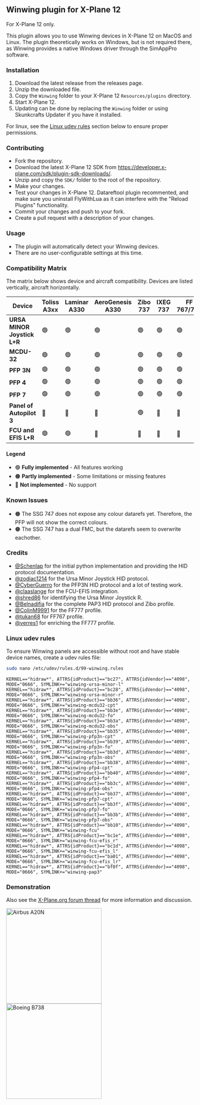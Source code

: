 ## Winwing plugin for X-Plane 12

For X-Plane 12 only.

This plugin allows you to use Winwing devices in X-Plane 12 on MacOS and Linux.
The plugin theoretically works on Windows, but is not required there, as Winwing provides a native Windows driver through the SimAppPro software.

### Installation

1. Download the latest release from the releases page.
2. Unzip the downloaded file.
3. Copy the `Winwing` folder to your X-Plane 12 `Resources/plugins` directory.
4. Start X-Plane 12.
5. Updating can be done by replacing the `Winwing` folder or using Skunkcrafts Updater if you have it installed.

For linux, see the [Linux udev rules](#linux-udev-rules) section below to ensure proper permissions.

### Contributing

- Fork the repository.
- Download the latest X-Plane 12 SDK from https://developer.x-plane.com/sdk/plugin-sdk-downloads/.
- Unzip and copy the `SDK/` folder to the root of the repository.
- Make your changes.
- Test your changes in X-Plane 12. Datareftool plugin recommented, and make sure you uninstall FlyWithLua as it can interfere with the "Reload Plugins" functionality.
- Commit your changes and push to your fork.
- Create a pull request with a description of your changes.

### Usage

- The plugin will automatically detect your Winwing devices.
- There are no user-configurable settings at this time.

### Compatibility Matrix

The matrix below shows device and aircraft compatibility. Devices are listed vertically, aircraft horizontally.

| Device                      | Toliss A3xx | Laminar A330 | AeroGenesis A330 | Zibo 737 | IXEG 737 | FF 767/777 | SSG 747 |
| --------------------------- | ----------- | ------------ | ---------------- | -------- | -------- | ---------- | ------- |
| **URSA MINOR Joystick L+R** | 🟢          | 🟢           | 🟢               | 🟢       | 🟢       | 🟢         | 🟢      |
| **MCDU-32**                 | 🟢          | 🟢           | 🟢               | 🟢       | 🟢       | 🟢         | 🟠      |
| **PFP 3N**                  | 🟢          | 🟢           | 🟢               | 🟢       | 🟢       | 🟢         | 🟠      |
| **PFP 4**                   | 🟢          | 🟢           | 🟢               | 🟢       | 🟢       | 🟢         | 🟠      |
| **PFP 7**                   | 🟢          | 🟢           | 🟢               | 🟢       | 🟢       | 🟢         | 🟠      |
| **Panel of Autopilot 3**    | 🔴          | 🔴           | 🔴               | 🟢       | 🔴       | 🔴         | 🔴      |
| **FCU and EFIS L+R**        | 🟢          | 🟢           | 🔴               | 🔴       | 🔴       | 🔴         | 🔴      |

#### Legend

- 🟢 **Fully implemented** - All features working
- 🟠 **Partly implemented** - Some limitations or missing features
- 🔴 **Not implemented** - No support

### Known Issues

- 🟠 The SSG 747 does not expose any colour datarefs yet. Therefore, the PFP will not show the correct colours.
- 🟠 The SSG 747 has a dual FMC, but the datarefs seem to overwrite eachother.

### Credits

- [@Schenlap](https://github.com/schenlap) for the initial python implementation and providing the HID protocol documentation.
- [@zodiac1214](https://github.com/zodiac1214) for the Ursa Minor Joystick HID protocol.
- [@CyberGuerro](https://github.com/cyberguerro) for the PFP3N HID protocol and a lot of testing work.
- [@claaslange](https://github.com/claaslange) for the FCU-EFIS integration.
- [@shred86](https://github.com/shred86) for identifying the Ursa Minor Joystick R.
- [@Belnadifia](https://github.com/Belnadifia) for the complete PAP3 HID protocol and Zibo profile.
- [@ColinM9991](https://github.com/ColinM9991) for the FF777 profile.
- [@tukan68](https://github.com/tukan68) for FF767 profile.
- [@verres1](https://github.com/verres1) for enriching the FF777 profile.

### Linux udev rules

To ensure Winwing panels are accessible without root and have stable device names, create a udev rules file:

```bash
sudo nano /etc/udev/rules.d/99-winwing.rules
```

```udev
KERNEL=="hidraw*", ATTRS{idProduct}=="bc27", ATTRS{idVendor}=="4098", MODE="0666", SYMLINK+="winwing-ursa-minor-l"
KERNEL=="hidraw*", ATTRS{idProduct}=="bc28", ATTRS{idVendor}=="4098", MODE="0666", SYMLINK+="winwing-ursa-minor-r"
KERNEL=="hidraw*", ATTRS{idProduct}=="bb36", ATTRS{idVendor}=="4098", MODE="0666", SYMLINK+="winwing-mcdu32-cpt"
KERNEL=="hidraw*", ATTRS{idProduct}=="bb3e", ATTRS{idVendor}=="4098", MODE="0666", SYMLINK+="winwing-mcdu32-fo"
KERNEL=="hidraw*", ATTRS{idProduct}=="bb3a", ATTRS{idVendor}=="4098", MODE="0666", SYMLINK+="winwing-mcdu32-obs"
KERNEL=="hidraw*", ATTRS{idProduct}=="bb35", ATTRS{idVendor}=="4098", MODE="0666", SYMLINK+="winwing-pfp3n-cpt"
KERNEL=="hidraw*", ATTRS{idProduct}=="bb39", ATTRS{idVendor}=="4098", MODE="0666", SYMLINK+="winwing-pfp3n-fo"
KERNEL=="hidraw*", ATTRS{idProduct}=="bb3d", ATTRS{idVendor}=="4098", MODE="0666", SYMLINK+="winwing-pfp3n-obs"
KERNEL=="hidraw*", ATTRS{idProduct}=="bb38", ATTRS{idVendor}=="4098", MODE="0666", SYMLINK+="winwing-pfp4-cpt"
KERNEL=="hidraw*", ATTRS{idProduct}=="bb40", ATTRS{idVendor}=="4098", MODE="0666", SYMLINK+="winwing-pfp4-fo"
KERNEL=="hidraw*", ATTRS{idProduct}=="bb3c", ATTRS{idVendor}=="4098", MODE="0666", SYMLINK+="winwing-pfp4-obs"
KERNEL=="hidraw*", ATTRS{idProduct}=="bb37", ATTRS{idVendor}=="4098", MODE="0666", SYMLINK+="winwing-pfp7-cpt"
KERNEL=="hidraw*", ATTRS{idProduct}=="bb3f", ATTRS{idVendor}=="4098", MODE="0666", SYMLINK+="winwing-pfp7-fo"
KERNEL=="hidraw*", ATTRS{idProduct}=="bb3b", ATTRS{idVendor}=="4098", MODE="0666", SYMLINK+="winwing-pfp7-obs"
KERNEL=="hidraw*", ATTRS{idProduct}=="bb10", ATTRS{idVendor}=="4098", MODE="0666", SYMLINK+="winwing-fcu"
KERNEL=="hidraw*", ATTRS{idProduct}=="bc1e", ATTRS{idVendor}=="4098", MODE="0666", SYMLINK+="winwing-fcu-efis_r"
KERNEL=="hidraw*", ATTRS{idProduct}=="bc1d", ATTRS{idVendor}=="4098", MODE="0666", SYMLINK+="winwing-fcu-efis_l"
KERNEL=="hidraw*", ATTRS{idProduct}=="ba01", ATTRS{idVendor}=="4098", MODE="0666", SYMLINK+="winwing-fcu-efis_lr"
KERNEL=="hidraw*", ATTRS{idProduct}=="bf0f", ATTRS{idVendor}=="4098", MODE="0666", SYMLINK+="winwing-pap3"
```

### Demonstration

Also see the [X-Plane.org forum thread](https://forums.x-plane.org/files/file/95987-winwing-plugin-for-x-plane-12-mac-linux-windows/) for more information and discussion.

<img src="https://github.com/user-attachments/assets/75d4e3e0-af9e-488f-bd5e-2d834bea110d" alt="Airbus A20N" width="256" />
<img src="https://github.com/user-attachments/assets/8f5750e2-f913-479a-9f7a-6e3d6c31382d" alt="Boeing B738" width="256" />
